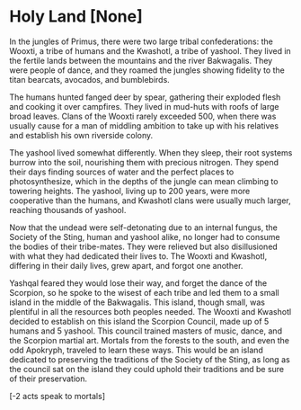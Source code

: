 # Holy Land [None]

In the jungles of Primus, there were two large tribal confederations: the Wooxti, a tribe of humans and the Kwashotl, a tribe of yashool. They lived in the fertile lands between the mountains and the river Bakwagalis. They were people of dance, and they roamed the jungles showing fidelity to the titan bearcats, avocados, and bumblebirds. 

The humans hunted fanged deer by spear, gathering their exploded flesh and cooking it over campfires. They lived in mud-huts with roofs of large broad leaves. Clans of the Wooxti rarely exceeded 500, when there was usually cause for a man of middling ambition to take up with his relatives and establish his own riverside colony. 

The yashool lived somewhat differently. When they sleep, their root systems burrow into the soil, nourishing them with precious nitrogen. They spend their days finding sources of water and the perfect places to photosynthesize, which in the depths of the jungle can mean climbing to towering heights. The yashool, living up to 200 years, were more cooperative than the humans, and Kwashotl clans were usually much larger, reaching thousands of yashool. 

Now that the undead were self-detonating due to an internal fungus, the Society of the Sting, human and yashool alike, no longer had to consume the bodies of their tribe-mates. They were relieved but also disillusioned with what they had dedicated their lives to. The Wooxti and Kwashotl, differing in their daily lives, grew apart, and forgot one another. 

Yashqal feared they would lose their way, and forget the dance of the Scorpion, so he spoke to the wisest of each tribe and led them to a small island in the middle of the Bakwagalis. This island, though small, was plentiful in all the resources both peoples needed. The Wooxti and Kwashotl decided to establish on this island the Scorpion Council, made up of 5 humans and 5 yashool. This council trained masters of music, dance, and the Scorpion martial art. Mortals from the forests to the south, and even the odd Apokryph, traveled to learn these ways. This would be an island dedicated to preserving the traditions of the Society of the Sting, as long as the council sat on the island they could uphold their traditions and be sure of their preservation.  

\[-2 acts speak to mortals\]
